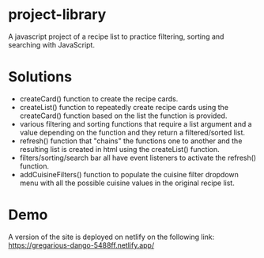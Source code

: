 # project-library
A javascript project of a recipe list to practice filtering, sorting and searching with JavaScript.

# Solutions
- createCard() function to create the recipe cards.
- createList() function to repeatedly create recipe cards using the createCard() function based on the list the function is provided.
- various filtering and sorting functions that require a list argument and a value depending on the function and they return a filtered/sorted list.
- refresh() function that "chains" the functions one to another and the resulting list is created in html using the createList() function.
- filters/sorting/search bar all have event listeners to activate the refresh() function.
- addCuisineFilters() function to populate the cuisine filter dropdown menu with all the possible cuisine values in the original recipe list.

# Demo
A version of the site is deployed on netlify on the following link: https://gregarious-dango-5488ff.netlify.app/